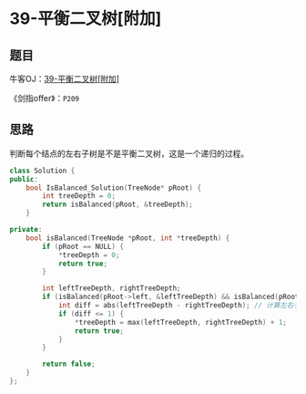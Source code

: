 # 39-平衡二叉树[附加]

## 题目

牛客OJ：[39-平衡二叉树[附加]](https://www.nowcoder.com/practice/435fb86331474282a3499955f0a41e8b?tpId=13&tqId=11191&rp=1&ru=%2Fta%2Fcoding-interviews&qru=%2Fta%2Fcoding-interviews%2Fquestion-ranking&tPage=2)


《剑指offer》：`P209`

## 思路

判断每个结点的左右子树是不是平衡二叉树，这是一个递归的过程。

```c++
class Solution {
public:
    bool IsBalanced_Solution(TreeNode* pRoot) {
        int treeDepth = 0;
        return isBalanced(pRoot, &treeDepth);
    }

private:
    bool isBalanced(TreeNode *pRoot, int *treeDepth) {
        if (pRoot == NULL) {
            *treeDepth = 0;
            return true;
        }

        int leftTreeDepth, rightTreeDepth;
        if (isBalanced(pRoot->left, &leftTreeDepth) && isBalanced(pRoot->right, &rightTreeDepth)) {
            int diff = abs(leftTreeDepth - rightTreeDepth); // 计算左右子树深度差
            if (diff <= 1) {
                *treeDepth = max(leftTreeDepth, rightTreeDepth) + 1;
                return true;
            }
        }

        return false;
    }
};
```


